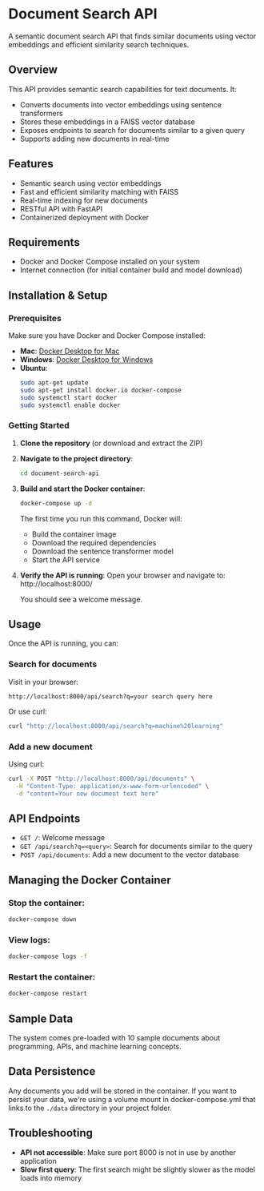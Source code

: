# Document Search API

A semantic document search API that finds similar documents using vector embeddings and efficient similarity search techniques.

## Overview

This API provides semantic search capabilities for text documents. It:
- Converts documents into vector embeddings using sentence transformers
- Stores these embeddings in a FAISS vector database
- Exposes endpoints to search for documents similar to a given query
- Supports adding new documents in real-time

## Features

- Semantic search using vector embeddings
- Fast and efficient similarity matching with FAISS
- Real-time indexing for new documents
- RESTful API with FastAPI
- Containerized deployment with Docker

## Requirements

- Docker and Docker Compose installed on your system
- Internet connection (for initial container build and model download)

## Installation & Setup

### Prerequisites

Make sure you have Docker and Docker Compose installed:

- **Mac**: [Docker Desktop for Mac](https://docs.docker.com/desktop/install/mac-install/)
- **Windows**: [Docker Desktop for Windows](https://docs.docker.com/desktop/install/windows-install/)
- **Ubuntu**:
  ```bash
  sudo apt-get update
  sudo apt-get install docker.io docker-compose
  sudo systemctl start docker
  sudo systemctl enable docker
  ```

### Getting Started

1. **Clone the repository** (or download and extract the ZIP)

2. **Navigate to the project directory**:
   ```bash
   cd document-search-api
   ```

3. **Build and start the Docker container**:
   ```bash
   docker-compose up -d
   ```
   
   The first time you run this command, Docker will:
   - Build the container image
   - Download the required dependencies
   - Download the sentence transformer model
   - Start the API service

4. **Verify the API is running**:
   Open your browser and navigate to: http://localhost:8000/
   
   You should see a welcome message.

## Usage

Once the API is running, you can:

### Search for documents

Visit in your browser:
```
http://localhost:8000/api/search?q=your search query here
```

Or use curl:
```bash
curl "http://localhost:8000/api/search?q=machine%20learning"
```

### Add a new document

Using curl:
```bash
curl -X POST "http://localhost:8000/api/documents" \
  -H "Content-Type: application/x-www-form-urlencoded" \
  -d "content=Your new document text here"
```

## API Endpoints

- `GET /`: Welcome message
- `GET /api/search?q=<query>`: Search for documents similar to the query
- `POST /api/documents`: Add a new document to the vector database

## Managing the Docker Container

### Stop the container:
```bash
docker-compose down
```

### View logs:
```bash
docker-compose logs -f
```

### Restart the container:
```bash
docker-compose restart
```

## Sample Data

The system comes pre-loaded with 10 sample documents about programming, APIs, and machine learning concepts.

## Data Persistence

Any documents you add will be stored in the container. If you want to persist your data, we're using a volume mount in docker-compose.yml that links to the `./data` directory in your project folder.

## Troubleshooting

- **API not accessible**: Make sure port 8000 is not in use by another application
- **Slow first query**: The first search might be slightly slower as the model loads into memory
